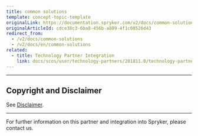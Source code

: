 ```yaml
---
title: common solutions
template: concept-topic-template
originalLink: https://documentation.spryker.com/v2/docs/common-solutions
originalArticleId: cdce38c3-6ba8-456b-a809-4f1c08526d43
redirect_from:
  - /v2/docs/common-solutions
  - /v2/docs/en/common-solutions
related:
  - title: Technology Partner Integration
    link: docs/scos/user/technology-partners/201811.0/technology-partner-integration.html
---
```


---

## Copyright and Disclaimer

See [Disclaimer](https://github.com/spryker/spryker-documentation).

---
For further information on this partner and integration into Spryker, please contact us.

<div class="hubspot-forms hubspot-forms--docs">
<div class="hubspot-form" id="hubspot-partners-1">
            <div class="script-embed" data-code="
                                            hbspt.forms.create({
				                                portalId: '2770802',
				                                formId: '163e11fb-e833-4638-86ae-a2ca4b929a41',
              	                                onFormReady: function() {
              		                                const hbsptInit = new CustomEvent('hbsptInit', {bubbles: true});
              		                                document.querySelector('#hubspot-partners-1').dispatchEvent(hbsptInit);
              	                                }
				                            });
            "></div>
</div>
</div>

